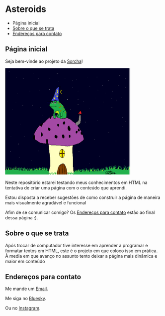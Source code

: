 <h1>Asteroids</h1>
<!DOCTYPE html>
<html lang="en-US">
 <head>
  <meta charset="utf-8">
  <meta name="viewport" content="widht=device-width">
 </head>
  <body>
  <ul>
  <li>Página inicial</li>
  <li><a href="#Projects">Sobre o que se trata</a></li>
  <li><a href="#Contacts">Endereços para contato</a></li>
  </ul>
   <h2 id="Homepage">Página inicial</h2>
<p>Seja bem-vinde ao projeto da <a href="https://github.com/Silky-number8">Sorcha</a>!</p>
    <img
    src="Images/Wizard.png"
    title="This one is a wizard"
    alt="Um desenho de um sapo feiticeiro encima de uma casinha de cogumelo"
    width="400"
    height="341"/>
   <p>Neste repositório estarei testando meus conhecimentos em HTML na tentativa de criar uma página com o conteúdo que aprendi.</p>
   <p>Estou disposta a receber sugestões de como construir a página de maneira mais visualmente agradável e funcional</p>
   <p>Afim de se comunicar comigo? Os <a href="#Contacts">Endereços para  contato</a> estão ao final dessa página :).</p>
   <h2 id="Projects">Sobre o que se trata</h2>
   <p>Após trocar de computador tive interesse em aprender a programar e formatar textos em HTML, este é o projeto em que coloco isso em prática. À media em que avanço no assunto tento deixar a página mais dinâmica e maior em conteúdo</p>
   <h2 id="Contacts">Endereços para contato</h2>
   <p>Me mande um <a href="mailto:sorchagalera@gmail.com">Email</a>.</p>
   <p>Me siga no <a href="https://Bsky.app/profile/sgmushroom.bsky.social">Bluesky</a>.</p>
   <p>Ou no <a href="https://www.Instagram.com/sorchagalera660/">Instagram</a>.</p>
  </body>
</html>
